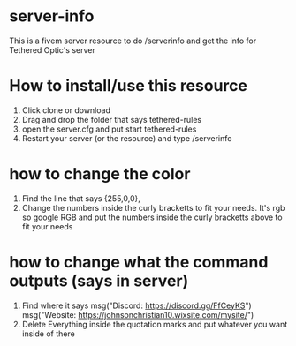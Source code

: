 # server-info
This is a fivem server resource to do /serverinfo and get the info for Tethered Optic's server
 
 # How to install/use this resource
 1. Click clone or download
 2. Drag and drop the folder that says tethered-rules
 3. open the server.cfg and put start tethered-rules
 4. Restart your server (or the resource) and type /serverinfo
 
 # how to change the color
 1. Find the line that says {255,0,0},
 2. Change the numbers inside the curly bracketts to fit your needs. It's rgb so google RGB and put the numbers inside the curly bracketts above to fit your needs
 
 # how to change what the command outputs (says in server)
 1. Find where it says msg("Discord: https://discord.gg/FfCeyKS")
    msg("Website: https://johnsonchristian10.wixsite.com/mysite/")
 2. Delete Everything inside the quotation marks and put whatever you want inside of there
